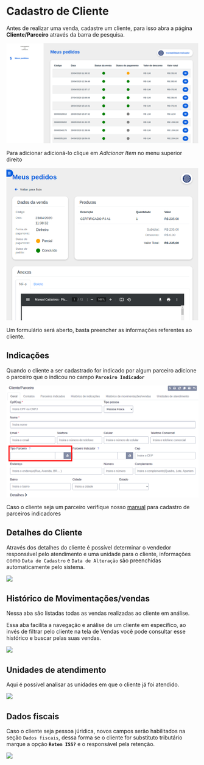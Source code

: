 # Cadastro de Cliente

Antes de realizar uma venda, cadastre um cliente, para isso abra a página **Cliente/Parceiro** através da barra de pesquisa.

![](../../.gitbook/assets/1_cliente.png)

Para adicionar adicioná-lo clique em _Adicionar Item_ no menu superior direito

![](../../.gitbook/assets/2_cliente.png)

Um formulário será aberto, basta preencher as informações referentes ao cliente.

## Indicações

Quando o cliente a ser cadastrado for indicado por algum parceiro adicione o parceiro que o indicou no campo **`Parceiro Indicador`**

![](../../.gitbook/assets/3_cliente_parceiro.png)

Caso o cliente seja um parceiro verifique nosso [manual](cadastro_parceiro.md) para cadastro de parceiros indicadores

## Detalhes do Cliente

Através dos detalhes do cliente é possível determinar o vendedor responsável pelo atendimento e uma unidade para o cliente, informações como `Data de Cadastro` e `Data de Alteração` são preenchidas automaticamente pelo sistema.

![](gitbook/assets/8_cliente_parceiro.png)

## Histórico de Movimentações/vendas

Nessa aba são listadas todas as vendas realizadas ao cliente em análise.

Essa aba facilita a navegação e análise de um cliente em específico, ao invés de filtrar pelo cliente na tela de Vendas você pode consultar esse histórico e buscar pelas suas vendas.

![](gitbook/assets/12_cliente_parceiro.png)

## Unidades de atendimento

Aqui é possível analisar as unidades em que o cliente já foi atendido.

![](gitbook/assets/13_cliente_parceiro.png)

## Dados fiscais

Caso o cliente seja pessoa júridica, novos campos serão habilitados na seção `Dados fiscais`, dessa forma se o cliente for substituto tributário marque a opção **`Retem ISS?`** e o responsável pela retenção.

![](gitbook/assets/14_cliente_parceiro.png)

